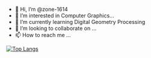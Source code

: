 - 👋 Hi, I’m @zone-1614
- 👀 I’m interested in Computer Graphics...
- 🌱 I’m currently learning Digital Geometry Processing
- 💞️ I’m looking to collaborate on ...
- 📫 How to reach me ...

<!---
zone-1614/zone-1614 is a ✨ special ✨ repository because its `README.md` (this file) appears on your GitHub profile.
You can click the Preview link to take a look at your changes.
--->

[![Top Langs](https://github-readme-stats.vercel.app/api/top-langs/?username=zone-1614&layout=compact)](https://github.com/zone-1614/github-readme-stats)

